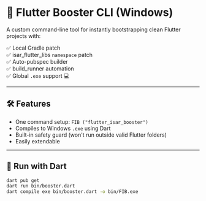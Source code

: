 # 🚀 Flutter Booster CLI (Windows)

A custom command-line tool for instantly bootstrapping clean Flutter projects with:

✅ Local Gradle patch  
✅ isar_flutter_libs `namespace` patch  
✅ Auto-pubspec builder  
✅ build_runner automation  
✅ Global `.exe` support 💻

---

## 🛠 Features

- One command setup: `FIB ("flutter_isar_booster")`
- Compiles to Windows `.exe` using Dart  
- Built-in safety guard (won't run outside valid Flutter folders)
- Easily extendable

---

## 🧪 Run with Dart

```bash
dart pub get
dart run bin/booster.dart
dart compile exe bin/booster.dart -o bin/FIB.exe
